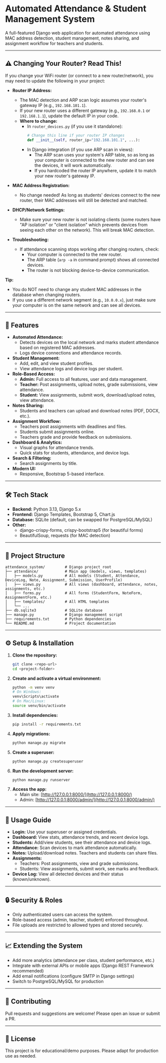# Automated Attendance & Student Management System

A full-featured Django web application for automated attendance using MAC address detection, student management, notes sharing, and assignment workflow for teachers and students.

---

## ⚠️ Changing Your Router? Read This!

If you change your WiFi router (or connect to a new router/network), you may need to update the following in your project:

- **Router IP Address:**
  - The MAC detection and ARP scan logic assumes your router's gateway IP (e.g., `192.168.101.1`).
  - If your new router uses a different gateway (e.g., `192.168.0.1` or `192.168.1.1`), update the default IP in your code.
  - **Where to change:**
    - In `router_devices.py` (if you use it standalone):
      ```python
      # Change this line if your router IP changes
      def __init__(self, router_ip="192.168.101.1", ...):
      ```
    - In Django integration (if you use ARP scan in views):
      - The ARP scan uses your system's ARP table, so as long as your computer is connected to the new router and can see the devices, it will work automatically.
      - If you hardcoded the router IP anywhere, update it to match your new router's gateway IP.

- **MAC Address Registration:**
  - No change needed! As long as students' devices connect to the new router, their MAC addresses will still be detected and matched.

- **DHCP/Network Settings:**
  - Make sure your new router is not isolating clients (some routers have "AP isolation" or "client isolation" which prevents devices from seeing each other on the network). This will break MAC detection.

- **Troubleshooting:**
  - If attendance scanning stops working after changing routers, check:
    - Your computer is connected to the new router.
    - The ARP table (`arp -a` in command prompt) shows all connected devices.
    - The router is not blocking device-to-device communication.

**Tip:**
- You do NOT need to change any student MAC addresses in the database when changing routers.
- If you use a different network segment (e.g., `10.0.0.x`), just make sure your computer is on the same network and can see all devices.

---

## 🚀 Features

- **Automated Attendance:**
  - Detects devices on the local network and marks student attendance based on registered MAC addresses.
  - Logs device connections and attendance records.
- **Student Management:**
  - Add, edit, and view student profiles.
  - View attendance logs and device logs per student.
- **Role-Based Access:**
  - **Admin:** Full access to all features, user and data management.
  - **Teacher:** Post assignments, upload notes, grade submissions, view attendance.
  - **Student:** View assignments, submit work, download/upload notes, view attendance.
- **Notes Sharing:**
  - Students and teachers can upload and download notes (PDF, DOCX, etc.).
- **Assignment Workflow:**
  - Teachers post assignments with deadlines and files.
  - Students submit assignments online.
  - Teachers grade and provide feedback on submissions.
- **Dashboard & Analytics:**
  - Visual graphs for attendance trends.
  - Quick stats for students, attendance, and device logs.
- **Search & Filtering:**
  - Search assignments by title.
- **Modern UI:**
  - Responsive, Bootstrap 5-based interface.

---

## 🛠️ Tech Stack

- **Backend:** Python 3.13, Django 5.x
- **Frontend:** Django Templates, Bootstrap 5, Chart.js
- **Database:** SQLite (default, can be swapped for PostgreSQL/MySQL)
- **Other:**
  - django-crispy-forms, crispy-bootstrap5 (for beautiful forms)
  - BeautifulSoup, requests (for MAC detection)

---

## 📂 Project Structure

```
attendance_system/         # Django project root
├── attendance/            # Main app (models, views, templates)
│   ├── models.py          # All models (Student, Attendance, DeviceLog, Note, Assignment, Submission, UserProfile)
│   ├── views.py           # All views (dashboard, attendance, notes, assignments, etc.)
│   ├── forms.py           # All forms (StudentForm, NoteForm, AssignmentForm, etc.)
│   ├── templates/         # All HTML templates
│   └── ...
├── db.sqlite3             # SQLite database
├── manage.py              # Django management script
├── requirements.txt       # Python dependencies
└── README.md              # Project documentation
```

---

## ⚙️ Setup & Installation

1. **Clone the repository:**
   ```bash
   git clone <repo-url>
   cd <project-folder>
   ```
2. **Create and activate a virtual environment:**
   ```bash
   python -m venv venv
   # On Windows:
   venv\Scripts\activate
   # On Mac/Linux:
   source venv/bin/activate
   ```
3. **Install dependencies:**
   ```bash
   pip install -r requirements.txt
   ```
4. **Apply migrations:**
   ```bash
   python manage.py migrate
   ```
5. **Create a superuser:**
   ```bash
   python manage.py createsuperuser
   ```
6. **Run the development server:**
   ```bash
   python manage.py runserver
   ```
7. **Access the app:**
   - Main site: [http://127.0.0.1:8000/](http://127.0.0.1:8000/)
   - Admin: [http://127.0.0.1:8000/admin/](http://127.0.0.1:8000/admin/)

---

## 📝 Usage Guide

- **Login:** Use your superuser or assigned credentials.
- **Dashboard:** View stats, attendance trends, and recent device logs.
- **Students:** Add/view students, see their attendance and device logs.
- **Attendance:** Scan devices to mark attendance automatically.
- **Notes:** Upload/download notes. Teachers and students can share files.
- **Assignments:**
  - Teachers: Post assignments, view and grade submissions.
  - Students: View assignments, submit work, see marks and feedback.
- **Device Log:** View all detected devices and their status (known/unknown).

---

## 🔒 Security & Roles
- Only authenticated users can access the system.
- Role-based access (admin, teacher, student) enforced throughout.
- File uploads are restricted to allowed types and stored securely.

---

## 📈 Extending the System
- Add more analytics (attendance per class, student performance, etc.)
- Integrate with external APIs or mobile apps (Django REST Framework recommended)
- Add email notifications (configure SMTP in Django settings)
- Switch to PostgreSQL/MySQL for production

---

## 🤝 Contributing
Pull requests and suggestions are welcome! Please open an issue or submit a PR.

---

## 📄 License
This project is for educational/demo purposes. Please adapt for production use as needed. 
